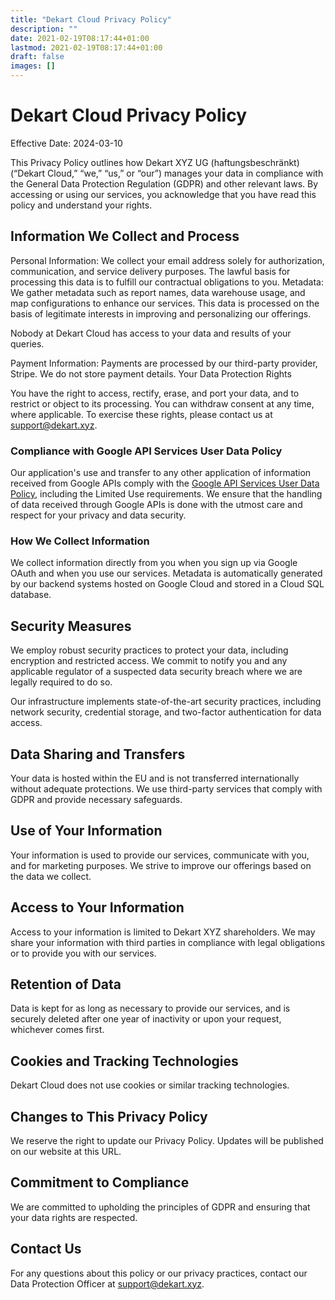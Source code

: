 ```yaml
---
title: "Dekart Cloud Privacy Policy"
description: ""
date: 2021-02-19T08:17:44+01:00
lastmod: 2021-02-19T08:17:44+01:00
draft: false
images: []
---
```


# Dekart Cloud Privacy Policy

Effective Date: 2024-03-10

This Privacy Policy outlines how Dekart XYZ UG (haftungsbeschränkt) (“Dekart Cloud,” “we,” “us,” or “our”) manages your data in compliance with the General Data Protection Regulation (GDPR) and other relevant laws. By accessing or using our services, you acknowledge that you have read this policy and understand your rights.


## Information We Collect and Process

Personal Information: We collect your email address solely for authorization, communication, and service delivery purposes. The lawful basis for processing this data is to fulfill our contractual obligations to you.
Metadata: We gather metadata such as report names, data warehouse usage, and map configurations to enhance our services. This data is processed on the basis of legitimate interests in improving and personalizing our offerings.

Nobody at Dekart Cloud has access to your data and results of your queries.

Payment Information: Payments are processed by our third-party provider, Stripe. We do not store payment details.
Your Data Protection Rights

You have the right to access, rectify, erase, and port your data, and to restrict or object to its processing. You can withdraw consent at any time, where applicable. To exercise these rights, please contact us at support@dekart.xyz.

### Compliance with Google API Services User Data Policy

Our application's use and transfer to any other application of information received from Google APIs comply with the [Google API Services User Data Policy](https://developers.google.com/terms/api-services-user-data-policy#additional_requirements_for_specific_api_scopes), including the Limited Use requirements. We ensure that the handling of data received through Google APIs is done with the utmost care and respect for your privacy and data security.

### How We Collect Information

We collect information directly from you when you sign up via Google OAuth and when you use our services. Metadata is automatically generated by our backend systems hosted on Google Cloud and stored in a Cloud SQL database.


## Security Measures

We employ robust security practices to protect your data, including encryption and restricted access. We commit to notify you and any applicable regulator of a suspected data security breach where we are legally required to do so.

Our infrastructure implements state-of-the-art security practices, including network security, credential storage, and two-factor authentication for data access.

## Data Sharing and Transfers

Your data is hosted within the EU and is not transferred internationally without adequate protections. We use third-party services that comply with GDPR and provide necessary safeguards.

## Use of Your Information

Your information is used to provide our services, communicate with you, and for marketing purposes. We strive to improve our offerings based on the data we collect.

## Access to Your Information

Access to your information is limited to Dekart XYZ shareholders. We may share your information with third parties in compliance with legal obligations or to provide you with our services.

## Retention of Data

Data is kept for as long as necessary to provide our services, and is securely deleted after one year of inactivity or upon your request, whichever comes first.

## Cookies and Tracking Technologies

Dekart Cloud does not use cookies or similar tracking technologies.

## Changes to This Privacy Policy

We reserve the right to update our Privacy Policy. Updates will be published on our website at this URL.

## Commitment to Compliance

We are committed to upholding the principles of GDPR and ensuring that your data rights are respected.

## Contact Us

For any questions about this policy or our privacy practices, contact our Data Protection Officer at support@dekart.xyz.

